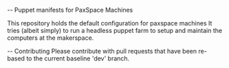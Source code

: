 -- Puppet manifests for PaxSpace Machines

This repository holds the default configuration for paxspace machines
It tries (albeit simply) to run a headless puppet farm to setup and maintain the computers at the makerspace.

-- Contributing
Please contribute with pull requests that have been re-based to the current baseline 'dev' branch.
